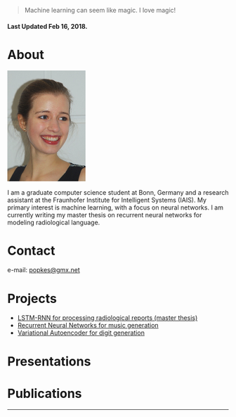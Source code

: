 > Machine learning can seem like magic. I love magic!

#### Last Updated Feb 16, 2018.

# About

![](small_pic.png)

I am a graduate computer science student at Bonn, Germany and a research assistant at the Fraunhofer Institute for Intelligent Systems (IAIS). My primary interest is machine learning, with a focus on neural networks. I am currently writing my master thesis on recurrent neural networks for modeling radiological language.


# [](#header-1)Contact

e-mail: popkes@gmx.net

# [](#header-2)Projects

- [LSTM-RNN for processing radiological reports (master thesis)](https://github.com/zotroneneis/lstmLanguageModel)
- [Recurrent Neural Networks for music generation](https://github.com/zotroneneis/deep-music)
- [Variational Autoencoder for digit generation](https://github.com/zotroneneis/tensorflow_deep_learning_models/blob/master/improved_variational_autoencoder.ipynb)


# [](#header-3)Presentations


# Publications

* * *



